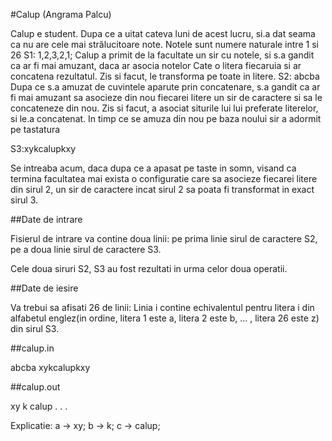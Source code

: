 #Calup (Angrama Palcu)

Calup e student. Dupa ce a uitat cateva luni de acest lucru, si.a dat seama ca nu are cele mai strălucitoare note. 
Notele sunt numere naturale intre 1 si 26
S1: 1,2,3,2,1;
Calup a primit de la facultate un sir cu notele, si s.a gandit ca ar fi mai amuzant, daca ar asocia notelor Cate o litera fiecaruia si ar concatena rezultatul. Zis si facut, le transforma pe toate in litere.
S2: abcba
Dupa ce s.a amuzat de cuvintele aparute prin concatenare, s.a gandit ca ar fi mai amuzant sa asocieze din nou fiecarei litere un sir de caractere si sa le concateneze din nou. Zis si facut, a asociat siturile lui lui preferate literelor, si le.a concatenat.
 In timp ce se amuza din nou pe baza noului sir a adormit pe tastatura

S3:xykcalupkxy

Se intreaba acum, daca dupa ce a apasat pe taste in somn, visand ca termina facultatea mai exista o configuratie care sa asocieze fiecarei litere din sirul 2, un sir de caractere incat sirul 2 sa poata fi transformat in exact sirul 3.

##Date de intrare

Fisierul de intrare va contine doua linii: pe prima linie sirul de caractere S2, pe a doua linie sirul de caractere S3.

Cele doua siruri S2, S3 au fost rezultati in urma celor doua operatii.

##Date de iesire

Va trebui sa afisati 26 de linii:
Linia i contine echivalentul pentru litera i din alfabetul englez(in ordine, litera 1 este a, litera 2 este b, ... , litera 26 este z) din sirul S3.

##calup.in

abcba
xykcalupkxy

##calup.out


xy
k
calup
.
.
.

Explicatie:
a -> xy; b -> k; c -> calup;
